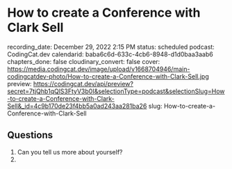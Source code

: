 # How to create a Conference with Clark Sell

recording_date: December 29, 2022 2:15 PM
status: scheduled
podcast: CodingCat.dev
calendarid: baba6c6d-633c-4cb6-8948-d1d0baa3aab6
chapters_done: false
cloudinary_convert: false
cover: https://media.codingcat.dev/image/upload/v1668704946/main-codingcatdev-photo/How-to-create-a-Conference-with-Clark-Sell.jpg
preview: https://codingcat.dev/api/preview?secret=7tjQhb1qQlS3FtyV3b0I&selectionType=podcast&selectionSlug=How-to-create-a-Conference-with-Clark-Sell&_id=4c9b170de23f4bb5a0ad243aa281ba26
slug: How-to-create-a-Conference-with-Clark-Sell

## Questions

1. Can you tell us more about yourself?
2.